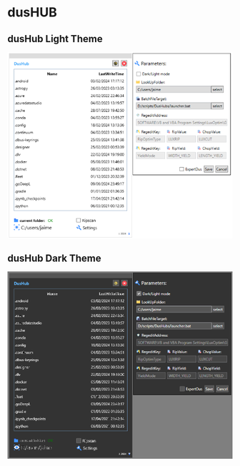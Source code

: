 ﻿# dusHUB

## dusHub Light Theme
![UI](https://raw.githubusercontent.com/chacoff/DusHub/master/DusHub/resources/lightDus.png)

## dusHub Dark Theme
![UI](https://raw.githubusercontent.com/chacoff/DusHub/master/DusHub/resources/darkDus.png)
